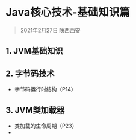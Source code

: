 # Java核心技术-基础知识篇

> 2021年2月27日 陕西西安

## 1. JVM基础知识

## 2. 字节码技术

* 字节码运行时结构（P14）

## 3. JVM类加载器

* 类加载的生命周期（P23）
* 


